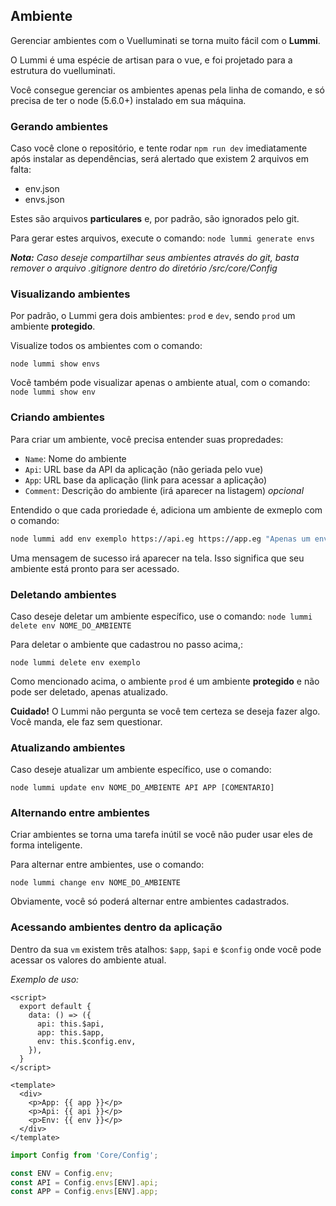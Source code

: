 ## Ambiente

Gerenciar ambientes com o Vuelluminati se torna muito fácil com o **Lummi**.

O Lummi é uma espécie de artisan para o vue, e foi projetado para a estrutura do vuelluminati.

Você consegue gerenciar os ambientes apenas pela linha de comando, e só precisa de ter o node (5.6.0+) instalado em sua máquina.

### Gerando ambientes

Caso você clone o repositório, e tente rodar `npm run dev` imediatamente após instalar as dependências, será alertado que existem 2 arquivos em falta:

- env.json
- envs.json

Estes são arquivos **particulares** e, por padrão, são ignorados pelo git.

Para gerar estes arquivos, execute o comando: `node lummi generate envs`

***Nota:*** *Caso deseje compartilhar seus ambientes através do git, basta remover o arquivo .gitignore dentro do diretório /src/core/Config*


### Visualizando ambientes

Por padrão, o Lummi gera dois ambientes: `prod` e `dev`, sendo `prod` um ambiente **protegido**.

Visualize todos os ambientes com o comando:
```
node lummi show envs
```

Você também pode visualizar apenas o ambiente atual, com o comando: `node lummi show env`

### Criando ambientes

Para criar um ambiente, você precisa entender suas propredades:

- `Name`: Nome do ambiente
- `Api`: URL base da API da aplicação (não geriada pelo vue)
- `App`: URL base da aplicação (link para acessar a aplicação)
- `Comment`: Descrição do ambiente (irá aparecer na listagem) *opcional*

Entendido o que cada proriedade é, adiciona um ambiente de exmeplo com o comando:

``` sh
node lummi add env exemplo https://api.eg https://app.eg "Apenas um env de exemplo"
```

Uma mensagem de sucesso irá aparecer na tela. Isso significa que seu ambiente está pronto para ser acessado.

### Deletando ambientes

Caso deseje deletar um ambiente específico, use o comando: `node lummi delete env NOME_DO_AMBIENTE`

Para deletar o ambiente que cadastrou no passo acima,:
```
node lummi delete env exemplo
```
Como mencionado acima, o ambiente `prod` é um ambiente **protegido** e não pode ser deletado, apenas atualizado.

**Cuidado!** O Lummi não pergunta se você tem certeza se deseja fazer algo. Você manda, ele faz sem questionar.

### Atualizando ambientes

Caso deseje atualizar um ambiente específico, use o comando:
```
node lummi update env NOME_DO_AMBIENTE API APP [COMENTARIO]
```

### Alternando entre ambientes

Criar ambientes se torna uma tarefa inútil se você não puder usar eles de forma inteligente.

Para alternar entre ambientes, use o comando:
```
node lummi change env NOME_DO_AMBIENTE
```

Obviamente, você só poderá alternar entre ambientes cadastrados.

### Acessando ambientes dentro da aplicação

Dentro da sua `vm` existem três atalhos: `$app`, `$api` e `$config` onde você pode acessar os valores do ambiente atual.

*Exemplo de uso:*

``` vue
<script>
  export default {
    data: () => ({
      api: this.$api,
      app: this.$app,
      env: this.$config.env,
    }),
  }
</script>

<template>
  <div>
    <p>App: {{ app }}</p>
    <p>Api: {{ api }}</p>
    <p>Env: {{ env }}</p>
  </div>
</template>
```
``` javascript
import Config from 'Core/Config';

const ENV = Config.env;
const API = Config.envs[ENV].api;
const APP = Config.envs[ENV].app;
```
